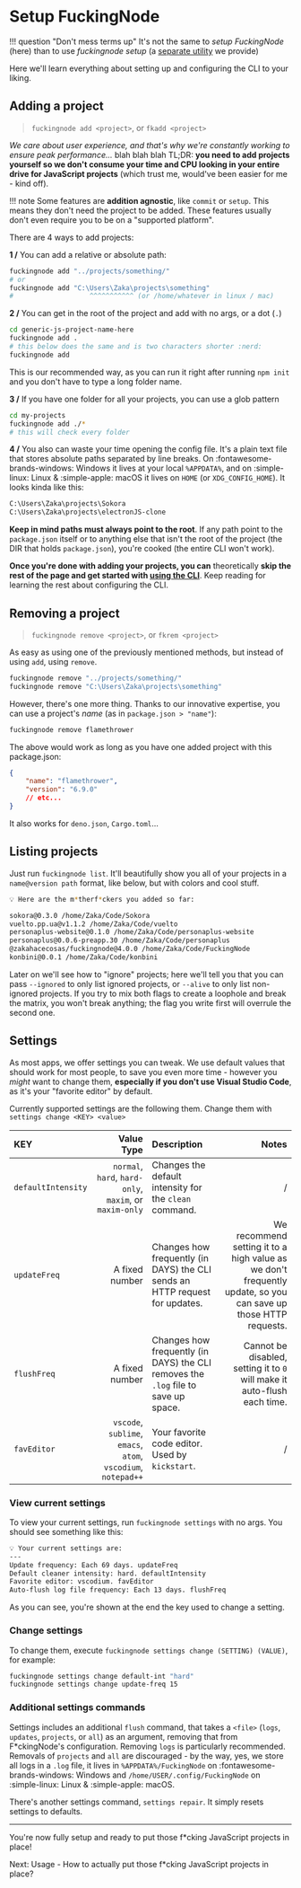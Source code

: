# Setup FuckingNode

!!! question "Don't mess terms up"
    It's not the same to _setup FuckingNode_ (here) than to use _fuckingnode setup_ (a [separate utility](setup.md) we provide)

Here we'll learn everything about setting up and configuring the CLI to your liking.

## Adding a project

> `fuckingnode add <project>`, or `fkadd <project>`

_We care about user experience, and that's why we're constantly working to ensure peak performance..._ blah blah blah TL;DR: **you need to add projects yourself so we don't consume your time and CPU looking in your entire drive for JavaScript projects** (which trust me, would've been easier for me - kind off).

!!! note
    Some features are **addition agnostic**, like `commit` or `setup`. This means they don't need the project to be added. These features usually don't even require you to be on a "supported platform".

There are 4 ways to add projects:

**1 /** You can add a relative or absolute path:

```bash
fuckingnode add "../projects/something/"
# or
fuckingnode add "C:\Users\Zaka\projects\something"
#                   ^^^^^^^^^^^ (or /home/whatever in linux / mac)
```

**2 /** You can get in the root of the project and add with no args, or a dot (`.`)

```bash
cd generic-js-project-name-here
fuckingnode add .
# this below does the same and is two characters shorter :nerd:
fuckingnode add
```

This is our recommended way, as you can run it right after running `npm init` and you don't have to type a long folder name.

**3 /** If you have one folder for all your projects, you can use a glob pattern

```bash
cd my-projects
fuckingnode add ./*
# this will check every folder
```

**4 /** You also can waste your time opening the config file. It's a plain text file that stores absolute paths separated by line breaks. On :fontawesome-brands-windows: Windows it lives at your local `%APPDATA%`, and on :simple-linux: Linux & :simple-apple: macOS it lives on `HOME` (or `XDG_CONFIG_HOME`). It looks kinda like this:

```txt title="fuckingnode-motherfuckers.txt" linenums="1"
C:\Users\Zaka\projects\Sokora
C:\Users\Zaka\projects\electronJS-clone
```

**Keep in mind paths must always point to the root**. If any path point to the `package.json` itself or to anything else that isn't the root of the project (the DIR that holds `package.json`), you're cooked (the entire CLI won't work).

**Once you're done with adding your projects, you can** theoretically **skip the rest of the page and get started with [using the CLI](usage.md)**. Keep reading for learning the rest about configuring the CLI.

## Removing a project

> `fuckingnode remove <project>`, or `fkrem <project>`

As easy as using one of the previously mentioned methods, but instead of using `add`, using `remove`.

```bash
fuckingnode remove "../projects/something/"
fuckingnode remove "C:\Users\Zaka\projects\something"
```

However, there's one more thing. Thanks to our innovative expertise, you can use a project's _name_ (as in `package.json > "name"`):

```bash
fuckingnode remove flamethrower
```

The above would work as long as you have one added project with this package.json:

```json title="package.json" linenums="1"
{
    "name": "flamethrower",
    "version": "6.9.0"
    // etc...
}
```

It also works for `deno.json`, `Cargo.toml`...

## Listing projects

Just run `fuckingnode list`. It'll beautifully show you all of your projects in a `name@version path` format, like below, but with colors and cool stuff.

```bash
💡 Here are the m*therf*ckers you added so far:

sokora@0.3.0 /home/Zaka/Code/Sokora
vuelto.pp.ua@v1.1.2 /home/Zaka/Code/vuelto
personaplus-website@0.1.0 /home/Zaka/Code/personaplus-website
personaplus@0.0.6-preapp.30 /home/Zaka/Code/personaplus
@zakahacecosas/fuckingnode@4.0.0 /home/Zaka/Code/FuckingNode
konbini@0.0.1 /home/Zaka/Code/konbini
```

Later on we'll see how to "ignore" projects; here we'll tell you that you can pass `--ignored` to only list ignored projects, or `--alive` to only list non-ignored projects. If you try to mix both flags to create a loophole and break the matrix, you won't break anything; the flag you write first will overrule the second one.

## Settings

As most apps, we offer settings you can tweak. We use default values that should work for most people, to save you even more time - however you _might_ want to change them, **especially if you don't use Visual Studio Code**, as it's your "favorite editor" by default.

Currently supported settings are the following them. Change them with `settings change <KEY> <value>`

| KEY | Value Type | Description | Notes |
| :--- | ---: | :--- | ---: |
| `defaultIntensity` | `normal`, `hard`, `hard-only`, `maxim`, or `maxim-only` | Changes the default intensity for the `clean` command. | / |
| `updateFreq` | A fixed number | Changes how frequently (in DAYS) the CLI sends an HTTP request for updates. | We recommend setting it to a high value as we don't frequently update, so you can save up those HTTP requests. |
| `flushFreq` | A fixed number | Changes how frequently (in DAYS) the CLI removes the `.log` file to save up space. | Cannot be disabled, setting it to `0` will make it auto-flush each time. |
| `favEditor`  | `vscode`, `sublime`, `emacs`, `atom`, `vscodium`, `notepad++` | Your favorite code editor. Used by `kickstart`. | / |

### View current settings

To view your current settings, run `fuckingnode settings` with no args. You should see something like this:

```bash
💡 Your current settings are:
---
Update frequency: Each 69 days. updateFreq
Default cleaner intensity: hard. defaultIntensity
Favorite editor: vscodium. favEditor
Auto-flush log file frequency: Each 13 days. flushFreq
```

As you can see, you're shown at the end the key used to change a setting.

### Change settings

To change them, execute `fuckingnode settings change (SETTING) (VALUE)`, for example:

```bash
fuckingnode settings change default-int "hard"
fuckingnode settings change update-freq 15
```

### Additional settings commands

Settings includes an additional `flush` command, that takes a `<file>` (`logs`, `updates`, `projects`, or `all`) as an argument, removing that from F\*ckingNode's configuration. Removing `logs` is particularly recommended. Removals of `projects` and `all` are discouraged - by the way, yes, we store all logs in a `.log` file, it lives in `%APPDATA%/FuckingNode` on :fontawesome-brands-windows: Windows and `/home/USER/.config/FuckingNode` on :simple-linux: Linux & :simple-apple: macOS.

There's another settings command, `settings repair`. It simply resets settings to defaults.

---

You're now fully setup and ready to put those f*cking JavaScript projects in place!

Next: Usage - How to actually put those f*cking JavaScript projects in place?
